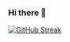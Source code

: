 ### Hi there 👋

[![GitHub Streak](https://github-readme-streak-stats.herokuapp.com?user=JackleStyle0&theme=modern-lilac&mode=weekly)](https://git.io/streak-stats)


<!--
**JackleStyle0/JackleStyle0** is a ✨ _special_ ✨ repository because its `README.md` (this file) appears on your GitHub profile.

Here are some ideas to get you started:

- 🔭 I’m currently working on ...
- 🌱 I’m currently learning ...
- 👯 I’m looking to collaborate on ...
- 🤔 I’m looking for help with ...
- 💬 Ask me about ...
- 📫 How to reach me: ...
- 😄 Pronouns: ...
- ⚡ Fun fact: ...
-->
